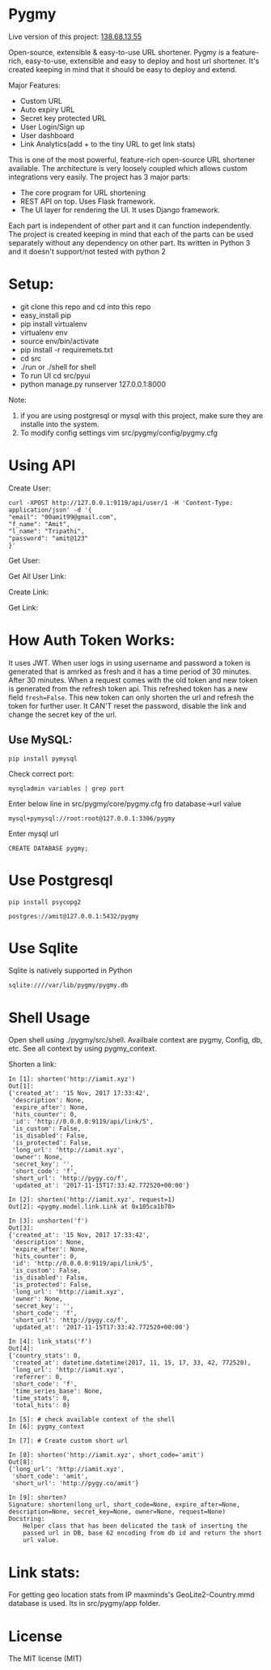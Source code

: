 Pygmy
=====

Live version of this project: [138.68.13.55](http://138.68.13.55)

Open-source, extensible & easy-to-use URL shortener. Pygmy is a feature-rich, easy-to-use, extensible and easy to deploy and host url shortener. It's created keeping in mind that it should be easy to deploy and extend.

Major Features:
- Custom URL
- Auto expiry URL
- Secret key protected URL
- User Login/Sign up
- User dashboard
- Link Analytics(add + to the tiny URL to get link stats)

This is one of the most powerful, feature-rich open-source URL shortener available. The architecture is very loosely coupled which allows custom integrations very easily.
The project has 3 major parts:
- The core program for URL shortening
- REST API on top. Uses Flask framework.
- The UI layer for rendering the UI. It uses Django framework.

Each part is independent of other part and it can function independently. The project is created keeping in mind that each of the parts can be used separately without any dependency on other part.
Its written in Python 3 and it doesn't support/not tested with python 2

Setup:
======

- git clone this repo and cd into this repo
- easy_install pip
- pip install virtualenv
- virtualenv env
- source env/bin/activate
- pip install -r requiremets.txt
- cd src
- ./run or ./shell for shell
- To run UI cd src/pyui
- python manage.py runserver 127.0.0.1:8000

Note:
1. if you are using postgresql or mysql with this project, make sure they are installe into the system.
2. To modify config settings vim src/pygmy/config/pygmy.cfg


Using API
=========

Create User:

    curl -XPOST http://127.0.0.1:9119/api/user/1 -H 'Content-Type: application/json' -d '{
    "email": "00amit99@gmail.com",
    "f_name": "Amit",
    "l_name": "Tripathi",
    "password": "amit@123"
    }'


Get User:

Get All User Link:

Create Link:

Get Link:

How Auth Token Works:
=====================

It uses JWT. When user logs in using username and password a token is generated that is amrked as fresh and it has a time period of 30 minutes. After 30 minutes. When a request comes with the old token and new token is generated from the refresh token api. This refreshed token has a new field `fresh=False`. This new token can only shorten the url and refresh the token for further user. It CAN'T reset the password, disable the link and change the secret key of the url.

Use MySQL:
----------

`pip install pymysql`

Check correct port:

`mysqladmin variables | grep port`

Enter below line in src/pygmy/core/pygmy.cfg fro database->url value

`mysql+pymysql://root:root@127.0.0.1:3306/pygmy`

Enter mysql url

`CREATE DATABASE pygmy;`


Use Postgresql
==============

`pip install psycopg2`

`postgres://amit@127.0.0.1:5432/pygmy`

Use Sqlite
==========

Sqlite is natively supported in Python

`sqlite:////var/lib/pygmy/pygmy.db`

Shell Usage
===========

Open shell using ./pygmy/src/shell. Availbale context are pygmy, Config, db, etc. See all context by using pygmy_context.

Shorten a link:

```
In [1]: shorten('http://iamit.xyz')
Out[1]:
{'created_at': '15 Nov, 2017 17:33:42',
 'description': None,
 'expire_after': None,
 'hits_counter': 0,
 'id': 'http://0.0.0.0:9119/api/link/5',
 'is_custom': False,
 'is_disabled': False,
 'is_protected': False,
 'long_url': 'http://iamit.xyz',
 'owner': None,
 'secret_key': '',
 'short_code': 'f',
 'short_url': 'http://pygy.co/f',
 'updated_at': '2017-11-15T17:33:42.772520+00:00'}

In [2]: shorten('http://iamit.xyz', request=1)
Out[2]: <pygmy.model.link.Link at 0x105ca1b70>

In [3]: unshorten('f')
Out[3]:
{'created_at': '15 Nov, 2017 17:33:42',
 'description': None,
 'expire_after': None,
 'hits_counter': 0,
 'id': 'http://0.0.0.0:9119/api/link/5',
 'is_custom': False,
 'is_disabled': False,
 'is_protected': False,
 'long_url': 'http://iamit.xyz',
 'owner': None,
 'secret_key': '',
 'short_code': 'f',
 'short_url': 'http://pygy.co/f',
 'updated_at': '2017-11-15T17:33:42.772520+00:00'}

In [4]: link_stats('f')
Out[4]:
{'country_stats': 0,
 'created_at': datetime.datetime(2017, 11, 15, 17, 33, 42, 772520),
 'long_url': 'http://iamit.xyz',
 'referrer': 0,
 'short_code': 'f',
 'time_series_base': None,
 'time_stats': 0,
 'total_hits': 0}

In [5]: # check available context of the shell
In [6]: pygmy_context

In [7]: # Create custom short url

In [8]: shorten('http://iamit.xyz', short_code='amit')
Out[8]:
{'long_url': 'http://iamit.xyz',
 'short_code': 'amit',
 'short_url': 'http://pygy.co/amit'}

In [9]: shorten?
Signature: shorten(long_url, short_code=None, expire_after=None, description=None, secret_key=None, owner=None, request=None)
Docstring:
    Helper class that has been delicated the task of inserting the
    passed url in DB, base 62 encoding from db id and return the short
    url value.
```

Link stats:
===========

For getting geo location stats from IP maxminds's GeoLite2-Country.mmd database is used. Its in src/pygmy/app folder.

License
=======

The MIT license (MIT)